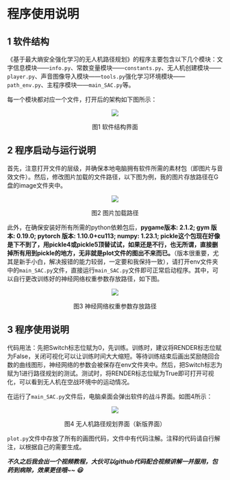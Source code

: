 # 程序使用说明

## 1 软件结构
《基于最大熵安全强化学习的无人机路径规划》的程序主要包含以下几个模块：文字信息模块——`info.py`、常数变量模块——`constants.py`、无人机创建模块——`player.py`、声音图像导入模块——`tools.py`强化学习环境模块——`path_env.py`、主程序模块——`main_SAC.py`等。

每一个模块都对应一个文件，打开后的架构如下图所示：
<div align=center>
<img src="https://github.com/user-attachments/assets/82bbf281-a689-48cb-b2b4-40fb0ad32686">

图1 软件结构界面
</div>

## 2 程序启动与运行说明

首先，注意打开文件的层级，并确保本地电脑拥有软件所需的素材包（即图片与音效文件）。然后，修改图片加载的文件路径，以下图为例，我的图片存放路径在G盘的image文件夹中。
<div align=center>
<img src="https://github.com/user-attachments/assets/2d8ccc43-b375-467b-b9f1-d9fa8ddaf649">
  
 图2 图片加载路径
</div>

此外，在确保安装好所有所需的python依赖包后，**pygame版本: 2.1.2; gym 版本: 0.19.0; pytorch 版本: 1.10.0+cu113; numpy: 1.23.1; pickle这个包现在好像是下不到了，用pickle4或pickle5顶替试试，如果还是不行，也无所谓，直接删掉所有用到pickle的地方，无非就是plot文件的图出不来而已。**（版本很重要，尤其是新手小白，解决报错的能力较弱，一定要和我保持一致），请打开env文件夹中的`main_SAC.py`文件，直接运行`main_SAC.py`文件即可正常启动程序。其中，可以自行更改训练好的神经网络权重参数存放路径，如下图。
<div align=center>
<img src="https://github.com/user-attachments/assets/857bb7e3-437b-476e-830f-798abffae637">
 
 图3 神经网络权重参数存放路径
</div>

## 3 程序使用说明

代码用法：先把Switch标志位赋为0，先训练。训练时，建议将RENDER标志位赋为False，关闭可视化可以让训练时间大大缩短。等待训练结束后画出奖励随回合数的曲线图形，神经网络的参数会被保存在env文件夹中。然后，把Switch标志为赋为1进行路径规划的测试。测试时，将RENDER标志位赋为True即可打开可视化，可以看到无人机在空战环境中的运动情况。

在运行了`main_SAC.py`文件后，电脑桌面会弹出软件的战斗界面。如图4所示：
<div align=center>
<img src="https://github.com/user-attachments/assets/70a47de1-0ea8-46b3-9884-94f22e8abeda">

 图4 无人机路径规划界面（新版界面）
</div>

`plot.py`文件中存放了所有的画图代码，文件中有代码注解。注释的代码请自行解注，以根据自己的需要生成。

***不久之后我会出一个视频教程，大伙可以github代码配合视频讲解一并服用，包药到病除，效果更佳哦~~ :smiley:***
